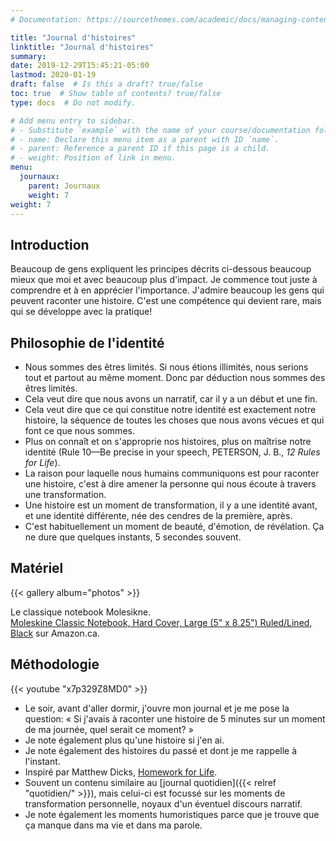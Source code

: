 ```yaml
---
# Documentation: https://sourcethemes.com/academic/docs/managing-content/

title: "Journal d'histoires"
linktitle: "Journal d'histoires"
summary:
date: 2019-12-29T15:45:21-05:00
lastmod: 2020-01-19
draft: false  # Is this a draft? true/false
toc: true  # Show table of contents? true/false
type: docs  # Do not modify.

# Add menu entry to sidebar.
# - Substitute `example` with the name of your course/documentation folder.
# - name: Declare this menu item as a parent with ID `name`.
# - parent: Reference a parent ID if this page is a child.
# - weight: Position of link in menu.
menu:
  journaux:
    parent: Journaux
    weight: 7
weight: 7
---
```


## Introduction

Beaucoup de gens expliquent les principes décrits ci-dessous beaucoup mieux que moi et avec beaucoup plus d'impact.
Je commence tout juste à comprendre et à en apprécier l'importance.
J'admire beaucoup les gens qui peuvent raconter une histoire.
C'est une compétence qui devient rare, mais qui se développe avec la pratique!


## Philosophie de l'identité

* Nous sommes des êtres limités.
  Si nous étions illimités, nous serions tout et partout au même moment.
  Donc par déduction nous sommes des êtres limités.
* Cela veut dire que nous avons un narratif, car il y a un début et une fin.
* Cela veut dire que ce qui constitue notre identité est exactement notre histoire, la séquence de toutes les choses que nous avons vécues et qui font ce que nous sommes.
* Plus on connaît et on s'approprie nos histoires, plus on maîtrise notre identité
  (Rule 10—Be precise in your speech, PETERSON, J. B., *12 Rules for Life*).
* La raison pour laquelle nous humains communiquons est pour raconter une histoire,
  c'est à dire amener la personne qui nous écoute à travers une transformation.
* Une histoire est un moment de transformation, il y a une identité avant, et une identité différente, née des cendres de la première, après.
* C'est habituellement un moment de beauté, d'émotion, de révélation. Ça ne dure que quelques instants, 5 secondes souvent.


## Matériel

{{< gallery album="photos" >}}

Le classique notebook Molesikne.  
[Moleskine Classic Notebook, Hard Cover, Large (5" x 8.25") Ruled/Lined, Black](https://www.amazon.ca/dp/8883701127/ref=cm_sw_em_r_mt_dp_U_p9KgEbJV2YHVH) sur Amazon.ca.


## Méthodologie

{{< youtube "x7p329Z8MD0" >}}

* Le soir, avant d'aller dormir, j'ouvre mon journal et je me pose la question:
  « Si j'avais à raconter une histoire de 5 minutes sur un moment de ma journée, quel serait ce moment? »
* Je note également plus qu'une histoire si j'en ai.
* Je note également des histoires du passé et dont je me rappelle à l'instant.
* Inspiré par Matthew Dicks, [Homework for Life](http://www.matthewdicks.com/matthewdicksblog/2015/12/13/tedx-berkshires-homework-for-life).
* Souvent un contenu similaire au [journal quotidien]({{< relref "quotidien/" >}}),
  mais celui-ci est focussé sur les moments de transformation personnelle, noyaux d'un éventuel discours narratif.
* Je note également les moments humoristiques parce que je trouve que ça manque dans ma vie et dans ma parole.
